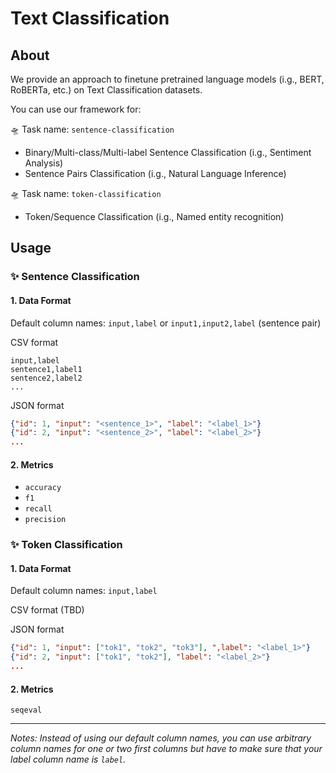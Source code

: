 # Text Classification

## About

We provide an approach to finetune pretrained language models (i.g., BERT, RoBERTa, etc.) on
Text Classification datasets.

You can use our framework for:

🛸 Task name: `sentence-classification`
  - Binary/Multi-class/Multi-label Sentence Classification (i.g., Sentiment Analysis)
  - Sentence Pairs Classification (i.g., Natural Language Inference)

🛸 Task name: `token-classification`
  - Token/Sequence Classification (i.g., Named entity recognition)

## Usage

### ✨ Sentence Classification

#### 1. Data Format
Default column names: `input,label` or `input1,input2,label` (sentence pair)

CSV format
```text
input,label
sentence1,label1
sentence2,label2
...
```

JSON format
```json lines
{"id": 1, "input": "<sentence_1>", "label": "<label_1>"}
{"id": 2, "input": "<sentence_2>", "label": "<label_2>"}
...
```

#### 2. Metrics
- `accuracy`
- `f1`
- `recall`
- `precision`

### ✨ Token Classification
#### 1. Data Format
Default column names: `input,label`

CSV format (TBD)

JSON format
```json lines
{"id": 1, "input": ["tok1", "tok2", "tok3"], ",label": "<label_1>"}
{"id": 2, "input": ["tok1", "tok2"], "label": "<label_2>"}
...
```
#### 2. Metrics
`seqeval`

----
_Notes: Instead of using our default column names, you can use arbitrary column names for one or two first columns but have to make sure that
your label column name is `label`._